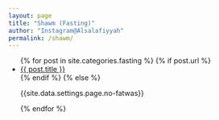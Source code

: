 ```yaml
---
layout: page
title: "Shawm (Fasting)"
author: "Instagram@Alsalafiyyah"
permalink: /shawm/
---
```


<article class="post">
<ul class="posts">
  {% for post in site.categories.fasting %}
    {% if post.url %}
    <li><a href="{{ post.url }}">{{ post.title }}</a>
    </li>
    {% endif %}
    {% else %}
    <p>{{site.data.settings.page.no-fatwas}}</p>
  {% endfor %}
</ul>
</article>
